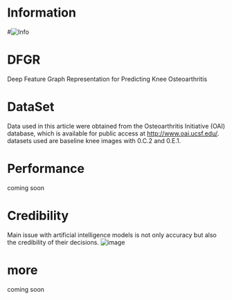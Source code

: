 # Information
#![Info](https://github-stats.ubrong.com/api?username=jeojava&show_icons=true)

# DFGR
Deep Feature Graph Representation for Predicting Knee Osteoarthritis
# DataSet
Data used in this article were obtained from the Osteoarthritis Initiative (OAI) database, which is available for public access at http://www.oai.ucsf.edu/. datasets used are baseline knee images with 0.C.2 and 0.E.1.
# Performance
coming soon
# Credibility
Main issue with artificial intelligence models is not only accuracy but also the credibility of their decisions.
![image](pic/heatmap.png)
# more 
coming soon
